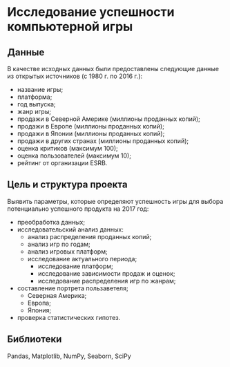 # Исследование успешности компьютерной игры

## Данные

В качестве исходных данных были предоставлены следующие данные из открытых источников (с 1980 г. по 2016 г.):
- название игры;
- платформа;
- год выпуска;
- жанр игры;
- продажи в Северной Америке (миллионы проданных копий);
- продажи в Европе (миллионы проданных копий);
- продажи в Японии (миллионы проданных копий);
- продажи в других странах (миллионы проданных копий);
- оценка критиков (максимум 100);
- оценка пользователей (максимум 10);
- рейтинг от организации ESRB.

## Цель и структура проекта

Выявить параметры, которые определяют успешность игры для выбора потенциально успешного продукта на 2017 год: 

- преобработка данных;
- исследовательский анализ данных:
  - анализ распределения проданных копий;
  - анализ игр по годам;
  - анализ игровых платформ;
  - исследование актуального периода;
    - исследование платформ;
    - исследование зависимости продаж и оценок;
    - исследование распределения игр по жанрам;
- составление портрета пользаветеля;
    - Северная Америка;
    - Европа;
    - Япония;
- проверка статистических гипотез.

## Библиотеки
Pandas, Matplotlib, NumPy, Seaborn, SciPy

